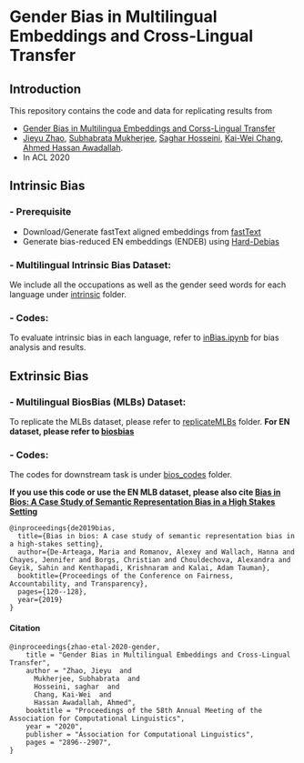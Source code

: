 # Gender Bias in Multilingual Embeddings and Cross-Lingual Transfer


## Introduction
This repository contains the code and data for replicating results from 
- [Gender Bias in Multilingua Embeddings and Corss-Lingual Transfer](https://arxiv.org/abs/2005.00699)
- [Jieyu Zhao](https://jyzhao.net/), [Subhabrata Mukherjee](https://www.microsoft.com/en-us/research/people/submukhe/), [Saghar Hosseini](https://www.microsoft.com/en-us/research/people/sahoss/), [Kai-Wei Chang](http://web.cs.ucla.edu/~kwchang/), [Ahmed Hassan Awadallah](https://www.microsoft.com/en-us/research/people/hassanam/).
- In ACL 2020


## Intrinsic Bias

### - Prerequisite

- Download/Generate fastText aligned embeddings from [fastText](https://github.com/facebookresearch/fastText/tree/master/alignment)
- Generate bias-reduced EN embeddings (ENDEB) using [Hard-Debias](https://github.com/tolga-b/debiaswe)

### - Multilingual Intrinsic Bias Dataset:

 We include all the occupations as well as the gender seed words for each language under [intrinsic](./intrinsic) folder.

### - Codes:

To evaluate intrinsic bias in each language, refer to [inBias.ipynb](./intrinsic/inBias.ipynb) for bias analysis and results.


## Extrinsic Bias

### - Multilingual BiosBias (MLBs) Dataset:

To replicate the MLBs dataset, please refer to [replicateMLBs](./extrinsic/replicateMLBs) folder.
**For EN dataset, please refer to [biosbias](https://github.com/microsoft/biosbias)**

### - Codes:

The codes for downstream task is under [bios_codes](./extrinsic/bios_codes) folder.

**If you use this code or use the EN MLB dataset, please also cite [Bias in Bios: A Case Study of Semantic Representation Bias in a High Stakes Setting](https://dl.acm.org/doi/10.1145/3287560.3287572)**
```
@inproceedings{de2019bias,
  title={Bias in bios: A case study of semantic representation bias in a high-stakes setting},
  author={De-Arteaga, Maria and Romanov, Alexey and Wallach, Hanna and Chayes, Jennifer and Borgs, Christian and Chouldechova, Alexandra and Geyik, Sahin and Kenthapadi, Krishnaram and Kalai, Adam Tauman},
  booktitle={Proceedings of the Conference on Fairness, Accountability, and Transparency},
  pages={120--128},
  year={2019}
}
```


#### Citation
```
@inproceedings{zhao-etal-2020-gender,
    title = "Gender Bias in Multilingual Embeddings and Cross-Lingual Transfer",
    author = "Zhao, Jieyu  and
      Mukherjee, Subhabrata  and
      Hosseini, saghar  and
      Chang, Kai-Wei  and
      Hassan Awadallah, Ahmed",
    booktitle = "Proceedings of the 58th Annual Meeting of the Association for Computational Linguistics",
    year = "2020",
    publisher = "Association for Computational Linguistics",
    pages = "2896--2907",
}
```
